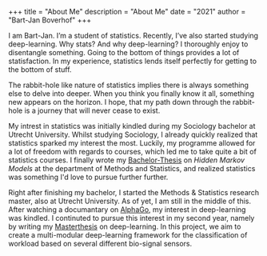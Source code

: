 +++
title = "About Me"
description = "About Me"
date = "2021"
author = "Bart-Jan Boverhof"
+++

I am Bart-Jan. I’m a student of statistics. Recently, I’ve also started studying deep-learning. Why stats? And why deep-learning? I thoroughly enjoy to disentangle something. Going to the bottom of things provides a lot of statisfaction. In my experience, statistics lends itself perfectly for getting to the bottom of stuff.

The rabbit-hole like nature of statistics implies there is always something else to delve into deeper. When you think you finally know it all, something new appears on the horizon. I hope, that my path down through the rabbit-hole is a journey that will never cease to exist.

My intrest in statistics was initially kindled during my Sociology bachelor at Utrecht University. Whilst studying Sociology, I already quickly realized that statistics sparked my interest the most. Luckily, my programme allowed for a lot of freedom with regards to courses, which led me to take quite a bit of statistics courses. I finally wrote my [Bachelor-Thesis](https://dspace.library.uu.nl/handle/1874/392915) on *Hidden Markov Models* at the department of Methods and Statistics, and realized statistics was something I'd love to pursue further further.

Right after finishing my bachelor, I started the Methods & Statistics research master, also at Utrecht University. As of yet, I am still in the middle of this. After watching a documantary on [AlphaGo](https://www.youtube.com/watch?v=WXuK6gekU1Y), my interest in deep-learning was kindled. I continuted to pursue this interest in my second year, namely by writing my [Masterthesis](https://github.com/BartJanBoverhof/Masterthesis) on deep-learning. In this project, we aim to create a multi-modular deep-learning framework for the classification of workload based on several different bio-signal sensors. 
